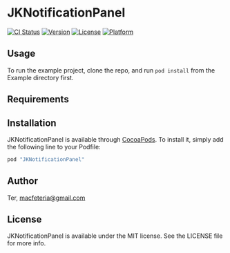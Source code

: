 # JKNotificationPanel

[![CI Status](http://img.shields.io/travis/Ter/JKNotificationPanel.svg?style=flat)](https://travis-ci.org/Ter/JKNotificationPanel)
[![Version](https://img.shields.io/cocoapods/v/JKNotificationPanel.svg?style=flat)](http://cocoapods.org/pods/JKNotificationPanel)
[![License](https://img.shields.io/cocoapods/l/JKNotificationPanel.svg?style=flat)](http://cocoapods.org/pods/JKNotificationPanel)
[![Platform](https://img.shields.io/cocoapods/p/JKNotificationPanel.svg?style=flat)](http://cocoapods.org/pods/JKNotificationPanel)

## Usage

To run the example project, clone the repo, and run `pod install` from the Example directory first.

## Requirements

## Installation

JKNotificationPanel is available through [CocoaPods](http://cocoapods.org). To install
it, simply add the following line to your Podfile:

```ruby
pod "JKNotificationPanel"
```

## Author

Ter, macfeteria@gmail.com

## License

JKNotificationPanel is available under the MIT license. See the LICENSE file for more info.
